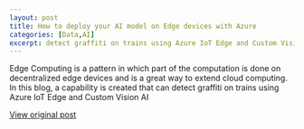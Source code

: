 ```yaml
---
layout: post
title: How to deploy your AI model on Edge devices with Azure
categories: [Data,AI]
excerpt: detect graffiti on trains using Azure IoT Edge and Custom Vision AI
---
```


Edge Computing is a pattern in which part of the computation is done on decentralized edge devices and is a great way to extend cloud computing. In this blog, a capability is created that can detect graffiti on trains using Azure IoT Edge and Custom Vision AI

[View original post](https://towardsdatascience.com/how-to-deploy-your-ai-model-on-edge-devices-8c38a9519c58)
